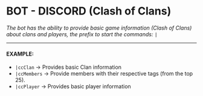 # BOT - DISCORD (Clash of Clans)

*The bot has the ability to provide basic game information (Clash of Clans) about clans and players, the prefix to start the commands:* `|`

***

#### EXAMPLE:
- `|ccClan`     ->    Provides basic Clan information
- `|ccMembers`  ->    Provide members with their respective tags (from the top 25).
- `|ccPlayer`   ->    Provides basic player information
